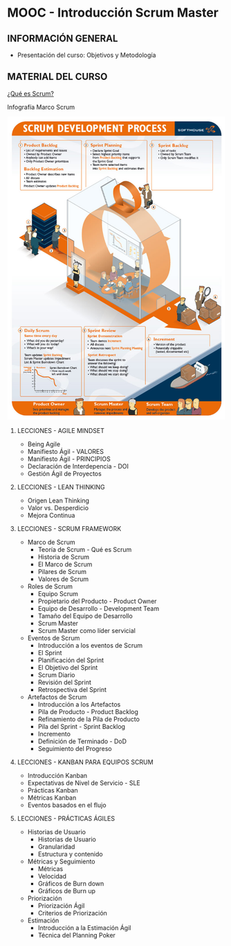 # MOOC - Introducción Scrum Master

## INFORMACIÓN GENERAL

* Presentación del curso: Objetivos y Metodología

## MATERIAL DEL CURSO

[¿Qué es Scrum?](pdfs/EDAP_Presentacion_MarcoScrum_v2.pdf)

Infografía Marco Scrum

   <img src="images/scrum_poster.jpg">


1. LECCIONES - AGILE MINDSET

   * Being Agile 
   * Manifiesto Ágil - VALORES 
   * Manifiesto Ágil - PRINCIPIOS 
   * Declaración de Interdepencia - DOI 
   * Gestión Ágil de Proyectos 

2. LECCIONES - LEAN THINKING

   * Origen Lean Thinking 
   * Valor vs. Desperdicio 
   * Mejora Continua 

3. LECCIONES - SCRUM FRAMEWORK

   * Marco de Scrum
      * Teoría de Scrum - Qué es Scrum 
      * Historia de Scrum 
      * El Marco de Scrum 
      * Pilares de Scrum 
      * Valores de Scrum 
   * Roles de Scrum
      * Equipo Scrum 
      * Propietario del Producto - Product Owner 
      * Equipo de Desarrollo - Development Team 
      * Tamaño del Equipo de Desarrollo 
      * Scrum Master 
      * Scrum Master como líder servicial 
   * Eventos de Scrum
      * Introducción a los eventos de Scrum 
      * El Sprint 
      * Planificación del Sprint 
      * El Objetivo del Sprint 
      * Scrum Diario 
      * Revisión del Sprint 
      * Retrospectiva del Sprint 
   * Artefactos de Scrum
      * Introducción a los Artefactos 
      * Pila de Producto - Product Backlog 
      * Refinamiento de la Pila de Producto 
      * Pila del Sprint - Sprint Backlog 
      * Incremento 
      * Definición de Terminado - DoD 
      * Seguimiento del Progreso 

4. LECCIONES - KANBAN PARA EQUIPOS SCRUM

   * Introducción Kanban 
   * Expectativas de Nivel de Servicio - SLE 
   * Prácticas Kanban 
   * Métricas Kanban 
   * Eventos basados en el flujo 
   
5. LECCIONES - PRÁCTICAS ÁGILES

   * Historias de Usuario
      * Historias de Usuario 
      * Granularidad 
      * Estructura y contenido 
   * Métricas y Seguimiento
      * Métricas 
      * Velocidad 
      * Gráficos de Burn down 
      * Gráficos de Burn up 
   * Priorización
      * Priorización Ágil 
      * Criterios de Priorización 
   * Estimación
      * Introducción a la Estimación Ágil 
      * Técnica del Planning Poker      
